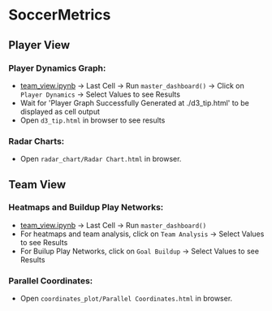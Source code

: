 # SoccerMetrics


## Player View
  ### Player Dynamics Graph:
  * [team_view.ipynb](team_view.ipynb) -> Last Cell -> Run ```master_dashboard()``` -> Click on ```Player Dynamics``` -> Select Values to see Results
  * Wait for 'Player Graph Successfully Generated at ./d3_tip.html' to be displayed as cell output
  * Open ```d3_tip.html``` in browser to see results
  
### Radar Charts:
  * Open ```radar_chart/Radar Chart.html``` in browser.
  
## Team View
  ### Heatmaps and Buildup Play Networks:
  * [team_view.ipynb](team_view.ipynb) -> Last Cell -> Run ```master_dashboard()```
  * For heatmaps and team analysis, click on ```Team Analysis``` -> Select Values to see Results
  * For Builup Play Networks, click on ```Goal Buildup``` -> Select Values to see Results
  
### Parallel Coordinates:
  * Open ```coordinates_plot/Parallel Coordinates.html``` in browser.